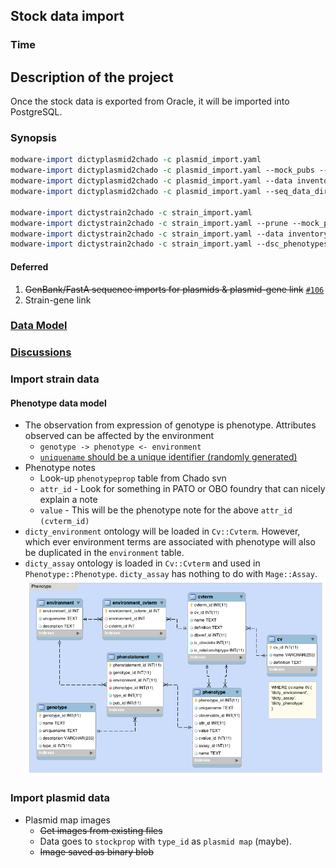 ## Stock data import

### Time

## Description of the project
Once the stock data is exported from Oracle, it will be imported into PostgreSQL.


### Synopsis

```perl
modware-import dictyplasmid2chado -c plasmid_import.yaml 
modware-import dictyplasmid2chado -c plasmid_import.yaml --mock_pubs --prune 
modware-import dictyplasmid2chado -c plasmid_import.yaml --data inventory --data props # For specific imports 
modware-import dictyplasmid2chado -c plasmid_import.yaml --seq_data_dir <path-to-folder> # Path tol folder with GanBank/FastA sequences

modware-import dictystrain2chado -c strain_import.yaml 
modware-import dictystrain2chado -c strain_import.yaml --prune --mock_pubs # Options to prune or mock publications 
modware-import dictystrain2chado -c strain_import.yaml --data inventory --data genotype # For specific imports 
modware-import dictystrain2chado -c strain_import.yaml --dsc_phenotypes <path-to-file> # Path to file with corrected DSC phenotypes 
```

#### Deferred

1. ~~GenBank/FastA sequence imports for plasmids & plasmid-gene link~~ [`#106`](https://github.com/dictyBase/Modware-Loader/pull/106)
2. Strain-gene link

### [Data Model](https://github.com/dictyBase/Migration-Docs/blob/master/stock-data-migration/import.md)
### [Discussions](https://github.com/dictyBase/Migration-Docs/blob/master/stock-data-migration/discussions.md#stock-data-import-discussions)
### Import strain data

####  Phenotype data model
   * The observation from expression of genotype is phenotype. Attributes observed can be affected by the environment
      * `genotype -> phenotype <- environment`
	  * [`uniquename` should be a unique identifier (randomly generated)](https://github.com/dictyBase/Modware-Loader/issues/80)
   * Phenotype notes 
      * Look-up `phenotypeprop` table from Chado svn
      * `attr_id` - Look for something in PATO or OBO foundry that can nicely explain a note
	  * `value` - This will be the phenotype note for the above `attr_id (cvterm_id)`
   * `dicty_environment` ontology will be loaded in `Cv::Cvterm`. However, which ever environment terms are associated with phenotype will also be duplicated in the `environment` table.
   * `dicty_assay` ontology is loaded in `Cv::Cvterm` and used in `Phenotype::Phenotype`. `dicty_assay` has nothing to do with `Mage::Assay`.  
   ![Dicty Phenotype Data Model](stock-data-migration/images/dicty_phenotype.png)

### Import plasmid data

* Plasmid map images
   * ~~Get images from existing files~~
   * Data goes to `stockprop` with `type_id` as `plasmid map` (maybe).
   * ~~Image saved as binary blob~~

